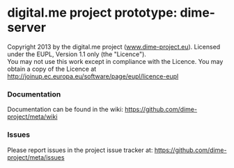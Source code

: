 digital.me project prototype: dime-server
=====

Copyright 2013 by the digital.me project (www.dime-project.eu).
Licensed under the EUPL, Version 1.1 only (the "Licence").  
You may not use this work except in compliance with the Licence. 
You may obtain a copy of the Licence at http://joinup.ec.europa.eu/software/page/eupl/licence-eupl
 
### Documentation

Documentation can be found in the wiki: https://github.com/dime-project/meta/wiki


### Issues

Please report issues in the project issue tracker at: https://github.com/dime-project/meta/issues


